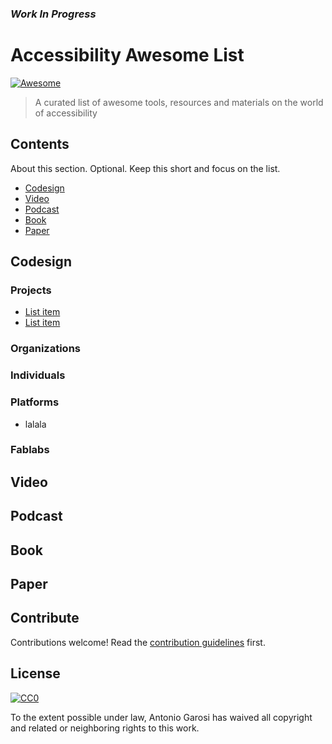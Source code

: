 ### *Work In Progress*

# Accessibility Awesome List

[![Awesome](https://awesome.re/badge.svg)](https://awesome.re)

> A curated list of awesome tools, resources and materials on the world of accessibility

## Contents

About this section. Optional. Keep this short and focus on the list.

- [Codesign](#Codesign)
- [Video](#Video)
- [Podcast](#Podcast)
- [Book](#Book)
- [Paper](#Paper)

## Codesign

### Projects

- [List item](http://example.com)
- [List item](http://example.com)

### Organizations
### Individuals
### Platforms
- lalala
### Fablabs

## Video

## Podcast

## Book

## Paper

## Contribute

Contributions welcome! Read the [contribution guidelines](contributing.md) first.


## License

[![CC0](https://mirrors.creativecommons.org/presskit/buttons/88x31/svg/cc-zero.svg)](https://creativecommons.org/publicdomain/zero/1.0)

To the extent possible under law, Antonio Garosi has waived all copyright and
related or neighboring rights to this work.
